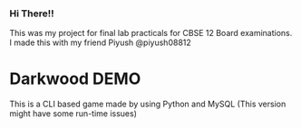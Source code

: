 ### **Hi There!!**
This was my project for final lab practicals for CBSE 12 Board examinations.
I made this with my friend Piyush @piyush08812

# Darkwood DEMO
This is a CLI based game made by using Python and MySQL
(This version might have some run-time issues)
